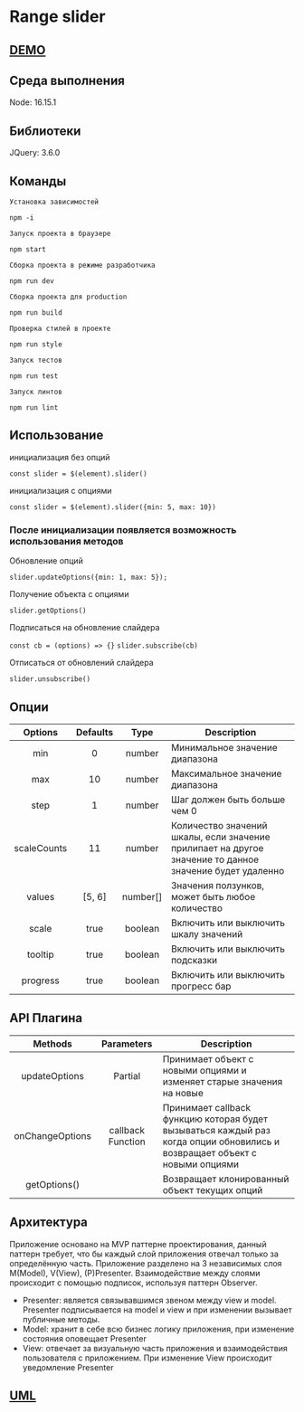 # Range slider

## [DEMO](https://cosmoboyme.github.io/range-slider/)

## Среда выполнения

Node: 16.15.1

## Библиотеки

JQuery: 3.6.0

## Команды

    Установка зависимостей

```
npm -i
```

    Запуск проекта в браузере

```
npm start
```

    Сборка проекта в режиме разработчика

```
npm run dev
```

    Сборка проекта для production

```
npm run build
```

    Проверка стилей в проекте

```
npm run style
```

    Запуск тестов

```
npm run test
```

    Запуск линтов

```
npm run lint
```

## Использование

инициализация без опций

`const slider = $(element).slider()`

инициализация с опциями

`const slider = $(element).slider({min: 5, max: 10})`

### После инициализации появляется возможность использования методов

Обновление опций

`slider.updateOptions({min: 1, max: 5});`

Получение объекта с опциями

`slider.getOptions()`

Подписаться на обновление слайдера

`const cb = (options) => {}`
`slider.subscribe(cb)`

Отписаться от обновлений слайдера

`slider.unsubscribe()`

## Опции

|   Options   | Defaults |   Type   | Description                                                                                             |
| :---------: | :------: | :------: | ------------------------------------------------------------------------------------------------------- |
|     min     |    0     |  number  | Минимальное значение диапазона                                                                          |
|     max     |    10    |  number  | Максимальное значение диапазона                                                                         |
|    step     |    1     |  number  | Шаг должен быть больше чем 0                                                                            |
| scaleCounts |    11    |  number  | Количество значений шкалы, если значение прилипает на другое значение то данное значение будет удаленно |
|   values    |  [5, 6]  | number[] | Значения ползунков, может быть любое количество                                                         |
|    scale    |   true   | boolean  | Включить или выключить шкалу значений                                                                   |
|   tooltip   |   true   | boolean  | Включить или выключить подсказки                                                                        |
|  progress   |   true   | boolean  | Включить или выключить прогресс бар                                                                     |

## API Плагина

|     Methods     |    Parameters     | Description                                                                                                                |
| :-------------: | :---------------: | -------------------------------------------------------------------------------------------------------------------------- |
|  updateOptions  | Partial<IOptions> | Принимает объект с новыми опциями и изменяет старые значения на новые                                                      |
| onChangeOptions | callback Function | Принимает callback функцию которая будет вызываться каждый раз когда опции обновились и возвращает объект с новыми опциями |
|  getOptions()   |                   | Возвращает клонированный объект текущих опций                                                                              |

## Архитектура

Приложение основано на MVP паттерне проектирования, данный паттерн требует, что бы каждый слой приложения отвечал только за определённую часть. Приложение разделено на 3 независимых слоя M(Model), V(View), (P)Presenter. Взаимодействие между слоями происходит с помощью подписок, используя паттерн Observer.

- Presenter: является связывавшимся звеном между view и model. Presenter подписывается на model и view и при изменении вызывает публичные методы.
- Model: хранит в себе всю бизнес логику приложения, при изменение состояния оповещает Presenter
- View: отвечает за визуальную часть приложения и взаимодействия пользователя с приложением. При изменение View происходит уведомление Presenter

## [UML](https://is.gd/PXRHpg)
